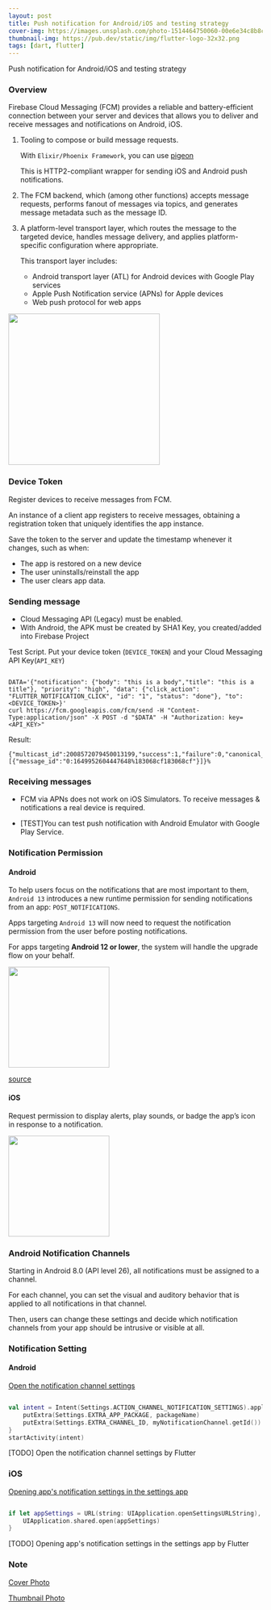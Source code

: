 ```yaml
---
layout: post
title: Push notification for Android/iOS and testing strategy
cover-img: https://images.unsplash.com/photo-1514464750060-00e6e34c8b8c
thumbnail-img: https://pub.dev/static/img/flutter-logo-32x32.png
tags: [dart, flutter]
---
```

Push notification for Android/iOS and testing strategy

### Overview 

Firebase Cloud Messaging (FCM) provides a reliable and battery-efficient connection between your server and devices that allows you to deliver and receive messages and notifications on Android, iOS.

1. Tooling to compose or build message requests.

    With `Elixir/Phoenix Framework`, you can use [pigeon](https://github.com/codedge-llc/pigeon)

    This is HTTP2-compliant wrapper for sending iOS and Android push notifications.


2. The FCM backend, which (among other functions) accepts message requests, performs fanout of messages via topics, and generates message metadata such as the message ID.


3. A platform-level transport layer, which routes the message to the targeted device, handles message delivery, and applies platform-specific configuration where appropriate.

    This transport layer includes:

    - Android transport layer (ATL) for Android devices with Google Play services
    - Apple Push Notification service (APNs) for Apple devices
    - Web push protocol for web apps


<img width=300 src="https://firebase.google.com/docs/cloud-messaging/images/diagram-FCM.png" >

### Device Token 

Register devices to receive messages from FCM. 

An instance of a client app registers to receive messages, obtaining a registration token that uniquely identifies the app instance.

Save the token to the server and update the timestamp whenever it changes, such as when:

- The app is restored on a new device
- The user uninstalls/reinstall the app
- The user clears app data.

### Sending message 

- Cloud Messaging API (Legacy) must be enabled.
- With Android, the APK must be created by SHA1 Key, you created/added into Firebase Project

Test Script.  Put your device token (`DEVICE_TOKEN`) and your Cloud Messaging API Key(`API_KEY`)

```

DATA='{"notification": {"body": "this is a body","title": "this is a title"}, "priority": "high", "data": {"click_action": "FLUTTER_NOTIFICATION_CLICK", "id": "1", "status": "done"}, "to": <DEVICE_TOKEN>}'
curl https://fcm.googleapis.com/fcm/send -H "Content-Type:application/json" -X POST -d "$DATA" -H "Authorization: key=<API_KEY>"

```


Result: 

```
{"multicast_id":2008572079450013199,"success":1,"failure":0,"canonical_ids":0,"results":[{"message_id":"0:1649952604447648%183068cf183068cf"}]}% 

```

### Receiving messages

- FCM via APNs does not work on iOS Simulators. To receive messages & notifications a real device is required.

- [TEST]You can test push notification with Android Emulator with Google Play Service.



### Notification Permission 


#### Android 

To help users focus on the notifications that are most important to them, `Android 13` introduces a new runtime permission for sending notifications from an app: `POST_NOTIFICATIONS`. 

Apps targeting `Android 13` will now need to request the notification permission from the user before posting notifications. 

For apps targeting **Android 12 or lower**, the system will handle the upgrade flow on your behalf.

<img width=200 src="https://user-images.githubusercontent.com/3994863/163345624-92cdb54d-8ba8-41a0-a547-982f4659cb8e.png" />

[source](https://android-developers.googleblog.com/2022/03/second-preview-android-13.html)


#### iOS 

Request permission to display alerts, play sounds, or badge the app’s icon in response to a notification.

<img width=200 src ="https://user-images.githubusercontent.com/3994863/163344997-9ed3ad4c-6d11-4b5b-9402-635856ab8d2b.png" />


### Android Notification Channels 


Starting in Android 8.0 (API level 26), all notifications must be assigned to a channel.

For each channel, you can set the visual and auditory behavior that is applied to all notifications in that channel. 

Then, users can change these settings and decide which notification channels from your app should be intrusive or visible at all.


### Notification Setting 


#### Android 

[Open the notification channel settings](https://developer.android.com/training/notify-user/channels#UpdateChannel)

```kotlin

val intent = Intent(Settings.ACTION_CHANNEL_NOTIFICATION_SETTINGS).apply {
    putExtra(Settings.EXTRA_APP_PACKAGE, packageName)
    putExtra(Settings.EXTRA_CHANNEL_ID, myNotificationChannel.getId())
}
startActivity(intent)

```


[TODO] Open the notification channel settings by Flutter

### iOS 

[Opening app's notification settings in the settings app](https://stackoverflow.com/a/61097213)

```swift

if let appSettings = URL(string: UIApplication.openSettingsURLString), UIApplication.shared.canOpenURL(appSettings) {
    UIApplication.shared.open(appSettings)
}

```


[TODO] Opening app's notification settings in the settings app by Flutter


### Note

[Cover Photo](https://unsplash.com/photos/33oxtOMk6Ac)

[Thumbnail Photo](https://pub.dev/static/img/flutter-logo-32x32.png)
